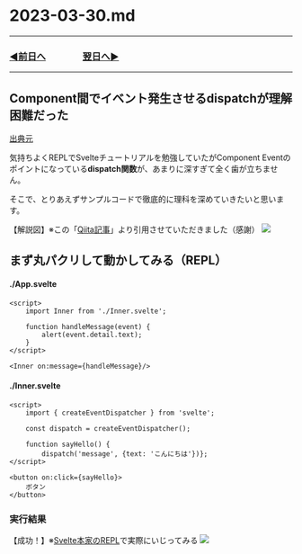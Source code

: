 # 2023-03-30.md

---
### [◀️前日へ](https://github.com/yuasys/chatty-journal/blob/main/2023/03/2023-03-29.md)&emsp;&emsp;&emsp;&emsp;[翌日へ▶️](https://github.com/yuasys/chatty-journal/blob/main/2023/03/2023-03-31.md)

---

## Component間でイベント発生させるdispatchが理解困難だった

[出典元](https://hackmd.io/@yuasys/S1r2GQ4Wn)

気持ちよくREPLでSvelteチュートリアルを勉強していたがComponent Eventのポイントになっている**dispatch関数**が、あまりに深すぎて全く歯が立ちません。

そこで、とりあえずサンプルコードで徹底的に理科を深めていきたいと思います。

【解説図】※この「[Qiita記事](https://qiita.com/sho_U/items/2d52590bd7973fbec671)」より引用させていただきました（感謝）
![](https://i.imgur.com/Z9ew8gy.png)

## まず丸パクリして動かしてみる（REPL）

#### ./App.svelte

```html=
<script>
    import Inner from './Inner.svelte';
    
    function handleMessage(event) {
        alert(event.detail.text);
    }
</script>

<Inner on:message={handleMessage}/>
```

#### ./Inner.svelte

```html=
<script>
    import { createEventDispatcher } from 'svelte';
    
    const dispatch = createEventDispatcher();
    
    function sayHello() {
        dispatch('message', {text: 'こんにちは'})};
</script>

<button on:click={sayHello}>
	ボタン
</button>
```
### 実行結果

【成功！】※[Svelte本家のREPL](https://svelte.dev/repl/1495ba94360b445d895feab08866796b?version=3.58.0)で実際にいじってみる
![](https://i.imgur.com/ppmHB5h.png)
